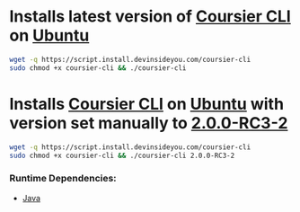 # Installs latest version of [Coursier CLI](https://get-coursier.io/) on [Ubuntu](https://www.ubuntu.com/)

```bash
wget -q https://script.install.devinsideyou.com/coursier-cli
sudo chmod +x coursier-cli && ./coursier-cli
```

# Installs [Coursier CLI](https://get-coursier.io/) on [Ubuntu](https://www.ubuntu.com/) with version set manually to [2.0.0-RC3-2](https://get-coursier.io/versions)

```bash
wget -q https://script.install.devinsideyou.com/coursier-cli
sudo chmod +x coursier-cli && ./coursier-cli 2.0.0-RC3-2
```

### Runtime Dependencies:
* [Java](https://github.com/DevInsideYou/install-java)
